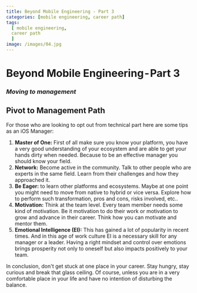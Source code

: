 ```yaml
---
title: Beyond Mobile Engineering - Part 3
categories: [mobile engineering, career path]
tags:
  [ mobile engineering,
  career path
  ]
image: /images/04.jpg
---
```


# Beyond Mobile Engineering - Part 3
### *Moving to management* 

## Pivot to Management Path

For those who are looking to opt out from technical part here are some tips as an iOS Manager:

1. **Master of One:** First of all make sure you know your platform, you have a very good understanding of your ecosystem and are able to get your hands dirty when needed. Because to be an effective manager you should know your field.
2. **Network:** Become active in the community. Talk to other people who are experts in the same field. Learn from their challenges and how they approached it.
3. **Be Eager:** to learn other platforms and ecosystems. Maybe at one point you might need to move from native to hybrid or vice versa. Explore how to perform such transformation, pros and cons, risks involved, etc..
4. **Motivation:** Think at the team level. Every team member needs some kind of motivation. Be it motivation to do their work or motivation to grow and advance in their career. Think how you can motivate and mentor them.
5. **Emotional Intelligence (EI):** This has gained a lot of popularity in recent times. And in this age of work culture EI is a necessary skill for any manager or a leader. Having a right mindset and control over emotions brings prosperity not only to oneself but also impacts positively to your team.

In conclusion, don't get stuck at one place in your career. Stay hungry, stay curious and break that glass ceiling. Of course, unless you are in a very comfortable place in your life and have no intention of disturbing the balance.

